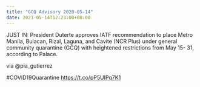 ```yaml
---
title: "GCQ Advisory 2020-05-14"
date: 2021-05-14T12:23:00+08:00
---
```

JUST IN: President Duterte approves IATF recommendation to place Metro Manila, Bulacan, Rizal, Laguna, and Cavite (NCR Plus) under general community quarantine (GCQ) with heightened restrictions from May 15- 31, according to Palace.

via @pia_gutierrez

#COVID19Quarantine https://t.co/pP5UIPq7K1